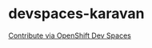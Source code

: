 # devspaces-karavan

[Contribute via OpenShift Dev Spaces](https://devspaces.apps.ocp.ocp-gm.de/#https://github.com/pittar/devspaces-karavan.git?che-editor=che-incubator/che-code/insiders)
